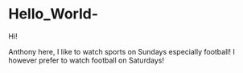 # Hello_World-

Hi!

Anthony here, I like to watch sports on Sundays especially football!
I however prefer to watch football on Saturdays!
